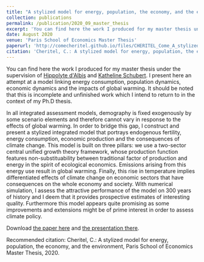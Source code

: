 ```yaml
---
title: "A stylized model for energy, population, the economy, and the environment"
collection: publications
permalink: /publication/2020_09_master_thesis
excerpt: 'You can find here the work I produced for my master thesis under the supervision of Hippolyte d'Albis and Katheline Schubert. I present here an attempt at a model linking energy consumption, population dynamics, economic dynamics and the impacts of global warming. It should be noted that this is incomplete and unfinished work which I intend to return to in the context of my Ph.D thesis.'
date: August 2020
venue: 'Paris School of Economics Master Thesis'
paperurl: 'http://comecheritel.github.io/files/CHERITEL_Come_A_stylized_model_for_energy_population_the_economy_and_the_environment.pdf'
citation: 'Cheritel, C.: A stylized model for energy, population, the economy, and the environment, Paris School of Economics Master Thesis, 2020.'
---
```

You can find here the work I produced for my master thesis under the supervision of [Hippolyte d'Albis](https://sites.google.com/site/hdalbis/) and [Katheline Schubert](https://www.parisschoolofeconomics.eu/fr/schubert-katheline/). I present here an attempt at a model linking energy consumption, population dynamics, economic dynamics and the impacts of global warming. It should be noted that this is incomplete and unfinished work which I intend to return to in the context of my Ph.D thesis.

In all integrated assessment models, demography is fixed exogenously by some scenario elements and therefore cannot vary in response to the effects of global warming. In order to bridge this gap, I construct and present a stylized integrated model that portrays endogenous fertility, energy consumption, economic production and the consequences of climate change. This model is built on three pillars: we use a two-sector central unified growth theory framework, whose production function features non-substituability between traditional factor of production and energy in the spirit of ecological economics. Emissions arising from this energy use result in global warming. Finally, this rise in temperature implies differentiated effects of climate change on economic sectors that have consequences on the whole economy and society. With numerical simulation, I assess the attractive performance of the model on 300 years of history and I deem that it provides prospective estimates of interesting quality. Furthermore this model appears quite promising as some improvements and extensions might be of prime interest in order to assess climate policy.

[comment]: <> (Vous pouvez trouver ici le travail que j'ai produit dans le cadre de ma thèse de master. Je présente ici une tentative de modèle mettant en relation la consommation énergétique, la dynamique de la population, la dynamique économique et les impacts du réchauffement climatique. Il est à noter qu'il s'agit d'un travail incomplet et encore inabouti sur lequel je compte revenir dans le cadre de ma thèse.)

Download [the paper here](http://comecheritel.github.io/files/CHERITEL_Come_A_stylized_model_for_energy_population_the_economy_and_the_environment.pdf) and [the presentation there](http://comecheritel.github.io/blob/master/files/Master_thesis_defense_Come_Cheritel.pdf).

Recommended citation:   Cheritel, C.: A stylized model for energy, population, the economy, and the environment, Paris School of Economics Master Thesis, 2020.
